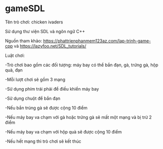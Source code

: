 # gameSDL
Tên trò chơi: chicken ivaders

Sử dụng thư viện SDL và ngôn ngữ C++

Nguồn tham khảo: https://phattrienphanmem123az.com/lap-trinh-game-cpp và https://lazyfoo.net/SDL_tutorials/

Luật chơi:

-Trò chơi bao gồm các đối tượng: máy bay có thể bắn đạn, gà, trứng gà, hộp quà, đạn

-Mỗi lượt chơi sẽ gồm 3 mạng

-Sử dụng phím trái phải để điều khiển máy bay

-Sử dụng chuột để bắn đạn

-Nếu bắn trúng gà sẽ được cộng 10 điểm

-Nếu máy bay va chạm với gà hoặc trứng gà sẽ mất một mạng và bị trừ 2 điểm

-Nếu máy bay va chạm với hộp quà sẽ được cộng 10 điểm

-Nếu hết mạng thì trò chơi sẽ kết thúc
